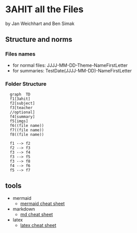 # 3AHIT all the Files

by  Jan Weichhart and Ben Simak

## Structure and norms

### Files names
  
- for normal files: JJJJ-MM-DD-Theme-NameFirstLetter
- for summaries: TestDate(JJJJ-MM-DD)-NameFirstLetter

### Folder Structure
  
```mermaid
  graph  TD
  f1[3ahit]
  f2[subject]
  f3[teacher
  //optional]
  f4[summary]
  f5[imgs]
  f6((file name))
  f7((file name))
  f8((file name))

  f1 --> f2
  f2 --> f3
  f3 --> f4
  f3 --> f5
  f3 --> f8
  f4 --> f6
  f5 --> f7
  ```

## tools

- mermaid
  - [mermaid cheat sheet](https://mermaid.js.org/ecosystem/tutorials.html)
- markdown
  - [md cheat sheet](https://github.com/adam-p/markdown-here/wiki/Markdown-Cheatsheet)
- latex
  - [latex cheat sheet](https://quickref.me/latex.html)